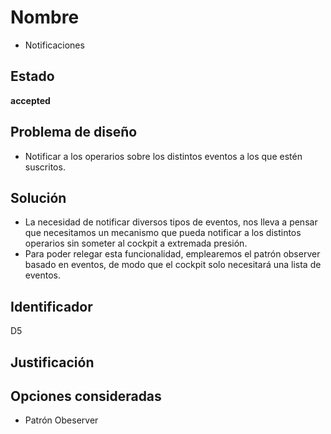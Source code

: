 # Nombre
* Notificaciones

## Estado
**accepted**

## Problema de diseño 

* Notificar a los operarios sobre los distintos eventos a los que estén suscritos.  

## Solución
* La necesidad de notificar diversos tipos de eventos, nos lleva a pensar que necesitamos un mecanismo que pueda notificar a los distintos operarios sin someter al cockpit a extremada presión.
* Para poder relegar esta funcionalidad, emplearemos el patrón observer basado en eventos, de modo que el cockpit solo necesitará una lista de eventos.
 

## Identificador 
D5

## Justificación 

## Opciones consideradas  

* Patrón Obeserver 
